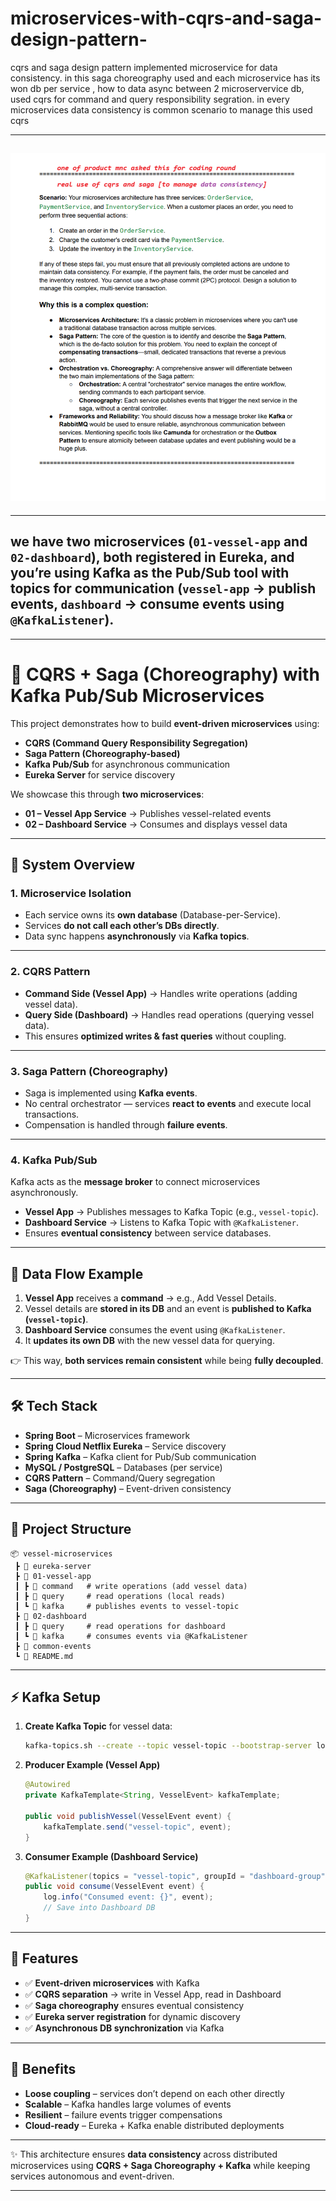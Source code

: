 # microservices-with-cqrs-and-saga-design-pattern-
cqrs and saga design pattern implemented microservice for data consistency. in this saga choreography used and each microservice has its won db per service , how to data async between 2 microservervice db, used cqrs for command and query responsibility segration. in every microservices data consistency is common scenario to manage this used cqrs

---
![cqrs](./project%20scenario%20real%20time%20use%20case.png)
---
---
we have **two microservices** (`01-vessel-app` and `02-dashboard`), both registered in **Eureka**, and you’re using **Kafka as the Pub/Sub tool** with **topics** for communication (`vessel-app` → publish events, `dashboard` → consume events using `@KafkaListener`).
---
---

# 🚀 CQRS + Saga (Choreography) with Kafka Pub/Sub Microservices

This project demonstrates how to build **event-driven microservices** using:

* **CQRS (Command Query Responsibility Segregation)**
* **Saga Pattern (Choreography-based)**
* **Kafka Pub/Sub** for asynchronous communication
* **Eureka Server** for service discovery

We showcase this through **two microservices**:

* **01 – Vessel App Service** → Publishes vessel-related events
* **02 – Dashboard Service** → Consumes and displays vessel data

---

## 🔹 System Overview

### 1. **Microservice Isolation**

* Each service owns its **own database** (Database-per-Service).
* Services **do not call each other’s DBs directly**.
* Data sync happens **asynchronously** via **Kafka topics**.

---

### 2. **CQRS Pattern**

* **Command Side (Vessel App)** → Handles write operations (adding vessel data).
* **Query Side (Dashboard)** → Handles read operations (querying vessel data).
* This ensures **optimized writes & fast queries** without coupling.

---

### 3. **Saga Pattern (Choreography)**

* Saga is implemented using **Kafka events**.
* No central orchestrator — services **react to events** and execute local transactions.
* Compensation is handled through **failure events**.

---

### 4. **Kafka Pub/Sub**

Kafka acts as the **message broker** to connect microservices asynchronously.

* **Vessel App** → Publishes messages to Kafka Topic (e.g., `vessel-topic`).
* **Dashboard Service** → Listens to Kafka Topic with `@KafkaListener`.
* Ensures **eventual consistency** between service databases.

---

## 🔹 Data Flow Example

1. **Vessel App** receives a **command** → e.g., Add Vessel Details.
2. Vessel details are **stored in its DB** and an event is **published to Kafka (`vessel-topic`)**.
3. **Dashboard Service** consumes the event using `@KafkaListener`.
4. It **updates its own DB** with the new vessel data for querying.

👉 This way, **both services remain consistent** while being **fully decoupled**.

---

## 🛠️ Tech Stack

* **Spring Boot** – Microservices framework
* **Spring Cloud Netflix Eureka** – Service discovery
* **Spring Kafka** – Kafka client for Pub/Sub communication
* **MySQL / PostgreSQL** – Databases (per service)
* **CQRS Pattern** – Command/Query segregation
* **Saga (Choreography)** – Event-driven consistency

---

## 📂 Project Structure

```
📦 vessel-microservices
 ┣ 📂 eureka-server
 ┣ 📂 01-vessel-app
 ┃ ┣ 📂 command   # write operations (add vessel data)
 ┃ ┣ 📂 query     # read operations (local reads)
 ┃ ┗ 📂 kafka     # publishes events to vessel-topic
 ┣ 📂 02-dashboard
 ┃ ┣ 📂 query     # read operations for dashboard
 ┃ ┗ 📂 kafka     # consumes events via @KafkaListener
 ┣ 📂 common-events
 ┗ 📜 README.md
```

---

## ⚡ Kafka Setup

1. **Create Kafka Topic** for vessel data:

   ```bash
   kafka-topics.sh --create --topic vessel-topic --bootstrap-server localhost:9092 --partitions 3 --replication-factor 1
   ```

2. **Producer Example (Vessel App)**

   ```java
   @Autowired
   private KafkaTemplate<String, VesselEvent> kafkaTemplate;

   public void publishVessel(VesselEvent event) {
       kafkaTemplate.send("vessel-topic", event);
   }
   ```

3. **Consumer Example (Dashboard Service)**

   ```java
   @KafkaListener(topics = "vessel-topic", groupId = "dashboard-group")
   public void consume(VesselEvent event) {
       log.info("Consumed event: {}", event);
       // Save into Dashboard DB
   }
   ```

---

## 🌟 Features

* ✅ **Event-driven microservices** with Kafka
* ✅ **CQRS separation** → write in Vessel App, read in Dashboard
* ✅ **Saga choreography** ensures eventual consistency
* ✅ **Eureka server registration** for dynamic discovery
* ✅ **Asynchronous DB synchronization** via Kafka

---

## 🎯 Benefits

* **Loose coupling** – services don’t depend on each other directly
* **Scalable** – Kafka handles large volumes of events
* **Resilient** – failure events trigger compensations
* **Cloud-ready** – Eureka + Kafka enable distributed deployments

---

✨ This architecture ensures **data consistency** across distributed microservices using **CQRS + Saga Choreography + Kafka** while keeping services autonomous and event-driven.

---
